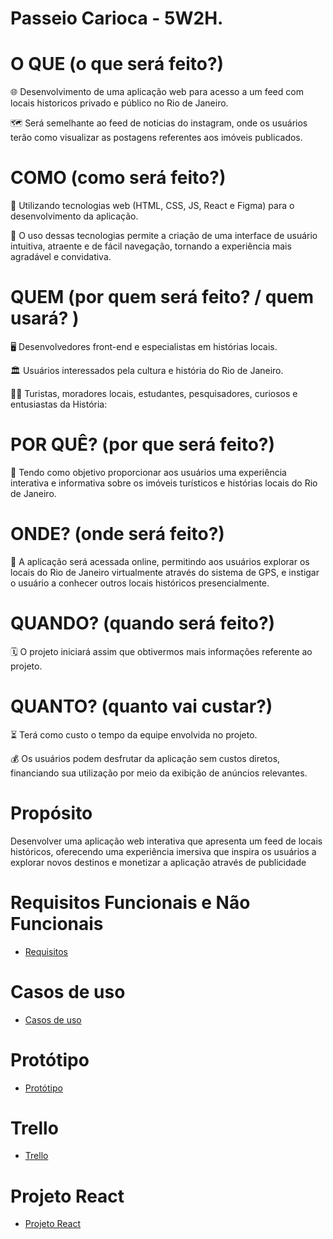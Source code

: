 # Passeio Carioca - 5W2H.

# O QUE (o que será feito?)

🌐 Desenvolvimento de uma aplicação web para acesso a um feed com locais historicos privado e público no Rio de Janeiro. 

🗺️ Será semelhante ao feed de noticias do instagram, onde os usuários terão como visualizar as postagens referentes aos imóveis publicados.


# COMO (como será feito?)

🚀 Utilizando tecnologias web (HTML, CSS, JS, React e Figma) para o desenvolvimento da aplicação. 

🎨 O uso dessas tecnologias permite a criação de uma interface de usuário intuitiva, atraente e de fácil navegação, tornando a experiência mais agradável e convidativa.


# QUEM (por quem será feito? / quem usará? )

🖥️ Desenvolvedores front-end e especialistas em histórias locais. 

🏛️ Usuários interessados pela cultura e história do Rio de Janeiro.

🕵️‍♂️ Turistas, moradores locais, estudantes, pesquisadores, curiosos e entusiastas da História:

# POR QUÊ? (por que será feito?)

🏢 Tendo como objetivo proporcionar aos usuários uma experiência interativa e informativa sobre os imóveis turísticos e histórias locais do Rio de Janeiro.


# ONDE? (onde será feito?)

📲 A aplicação será acessada online, permitindo aos usuários explorar os locais do Rio de Janeiro virtualmente através do sistema de GPS, e instigar o usuário a conhecer outros locais históricos presencialmente.

# QUANDO? (quando será feito?)

🗓️ O projeto iniciará assim que obtivermos mais informações referente ao projeto.

# QUANTO? (quanto vai custar?)

⏳ Terá como custo o tempo da equipe envolvida no projeto.

💰 Os usuários podem desfrutar da aplicação sem custos diretos, financiando sua utilização por meio da exibição de anúncios relevantes.

# Propósito

Desenvolver uma aplicação web interativa que apresenta um feed de locais históricos, oferecendo uma experiência imersiva que inspira os usuários a explorar novos destinos e monetizar a aplicação através de publicidade 


# Requisitos Funcionais e Não Funcionais
- [Requisitos](https://github.com/Felipe-Filgueiras/FrontTarde/blob/main/requisitos.md)

# Casos de uso
- [Casos de uso](https://github.com/Felipe-Filgueiras/FrontTarde/blob/main/CasosDeUso.md)

# Protótipo

- [Protótipo](https://www.figma.com/proto/pm5oN0kMMPUZqSkPkQI3hQ/Untitled?type=design&node-id=1-6&t=BNjZM8HflUfnN2d1-1&scaling=scale-down&page-id=0%3A1&starting-point-node-id=2%3A5&mode=design)

# Trello

- [Trello](https://trello.com/b/LafxQMrJ/projetofrontend)

# Projeto React

- [Projeto React](https://github.com/Felipe-Filgueiras/FrontTarde/tree/main/passeio-carioca)
  
